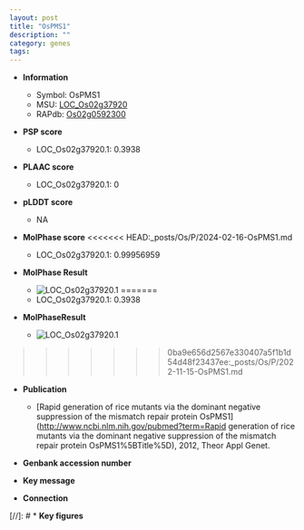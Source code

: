 ```yaml
---
layout: post
title: "OsPMS1"
description: ""
category: genes
tags: 
---
```


* **Information**  
    + Symbol: OsPMS1  
    + MSU: [LOC_Os02g37920](http://rice.plantbiology.msu.edu/cgi-bin/ORF_infopage.cgi?orf=LOC_Os02g37920)  
    + RAPdb: [Os02g0592300](http://rapdb.dna.affrc.go.jp/viewer/gbrowse_details/irgsp1?name=Os02g0592300)  

* **PSP score**  
    + LOC_Os02g37920.1: 0.3938 

* **PLAAC score**  
    + LOC_Os02g37920.1: 0 

* **pLDDT score**
    + NA


* **MolPhase score**
<<<<<<< HEAD:_posts/Os/P/2024-02-16-OsPMS1.md
    + LOC_Os02g37920.1: 0.99956959

* **MolPhase Result**
    + ![LOC_Os02g37920.1](https://304243504.github.io/Pictures/LOC_Os02g/LOC_Os02g37920.1.png)
=======
    + LOC_Os02g37920.1: 0.3938

* **MolPhaseResult**
    + ![LOC_Os02g37920.1](https://ricepsp.github.io/pictures/LOC_Os02g/LOC_Os02g37920.1.png)
>>>>>>> 0ba9e656d2567e330407a5f1b1d54d48f23437ee:_posts/Os/P/2022-11-15-OsPMS1.md

* **Publication**  
    + [Rapid generation of rice mutants via the dominant negative suppression of the mismatch repair protein OsPMS1](http://www.ncbi.nlm.nih.gov/pubmed?term=Rapid generation of rice mutants via the dominant negative suppression of the mismatch repair protein OsPMS1%5BTitle%5D), 2012, Theor Appl Genet.

* **Genbank accession number**  

* **Key message**  

* **Connection**  

[//]: # * **Key figures**  


